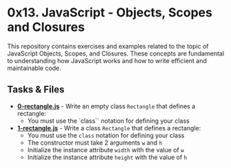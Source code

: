 # 0x13. JavaScript - Objects, Scopes and Closures
This repository contains exercises and examples related to the topic of JavaScript Objects, Scopes, and Closures. These concepts are fundamental to understanding how JavaScript works and how to write efficient and maintainable code.


## Tasks & Files
- **[0-rectangle.js](./0-rectangle.js)** - Write an empty class `Rectangle` that defines a rectangle:
	* You must use the `class`` notation for defining your class
- **[1-rectangle.js](./1-rectangle.js)** - Write a class `Rectangle` that defines a rectangle:
	- You must use the `class` notation for defining your class
	- The constructor must take 2 arguments `w` and `h`
	- Initialize the instance attribute `width` with the value of `w`
	- Initialize the instance attribute `height` with the value of `h`